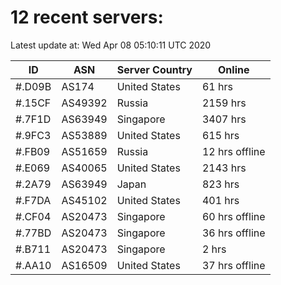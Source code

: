 # 12 recent servers:

Latest update at: Wed Apr 08 05:10:11 UTC 2020

| ID | ASN | Server Country | Online |
| -- | --- | -------------- | ------ |
| #.D09B | AS174 | United States | 61 hrs |
| #.15CF | AS49392 | Russia | 2159 hrs |
| #.7F1D | AS63949 | Singapore | 3407 hrs |
| #.9FC3 | AS53889 | United States | 615 hrs |
| #.FB09 | AS51659 | Russia | 12 hrs offline |
| #.E069 | AS40065 | United States | 2143 hrs |
| #.2A79 | AS63949 | Japan | 823 hrs |
| #.F7DA | AS45102 | United States | 401 hrs |
| #.CF04 | AS20473 | Singapore | 60 hrs offline |
| #.77BD | AS20473 | Singapore | 36 hrs offline |
| #.B711 | AS20473 | Singapore | 2 hrs |
| #.AA10 | AS16509 | United States | 37 hrs offline |

